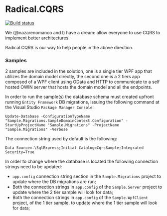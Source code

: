 # Radical.CQRS

[![Build status](https://ci.appveyor.com/api/projects/status/k6ipr335dho8hoow?svg=true)](https://ci.appveyor.com/project/radical-bot/radical-cqrs-entityframework)

We (@nazarenomanco and I) have a dream: allow everyone to use CQRS to implement better architectures.

Radical.CQRS is our way to help people in the above direction.

### Samples

2 samples are included in the solution, one is a single tier WPF app that utilizes the domain model directly, the second one is a 2 tiers app composed of a WPF client using OData and HTTP to communicate to a self hosted OWIN server that hosts the domain model and all the endpoints.

In order to run the sample(s) the database schema must created upfront running `Entity Framework` DB migrations, issuing the following command at the Visual Studio `Package Manager Console`:

    Update-Database -ConfigurationTypeName "Sample.Migrations.SampleDomainContext.Configuration" -StartUpProjectName "Sample.Migrations" -ProjectName "Sample.Migrations" -Verbose

The connection string used by default is the following:

    Data Source=.\SqlExpress;Initial Catalog=CqrsSample;Integrated Security=True

In order to change where the database is located the following connection strings need to be updated:

* `app.config` connection string section in the `Sample.Migrations` project to update where the DB migrations are run;
* Both the connection strings in `app.config` of the `Sample.Server` project to update where the 2 tier sample will look for data;
* Both the connection strings in `app.config` of the `Sample.WpfClient` project, of the 1 tier sample, to update where the 1 tier sample will look for data;